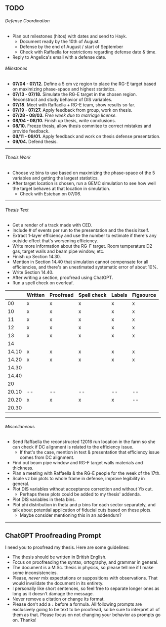 ## TODO
###### Defense Coordination
* Plan out milestones (hitos) with dates and send to Hayk.
    * Document ready by the 10th of August.
    * Defense by the end of August / start of September
    * Check with Raffaella for restrictions regarding defense date & time.
* Reply to Angelica's email with a defense date.

###### Milestones
* **07/04 - 07/12.** Define a 5 cm vz region to place the RG-E target based on maximizing phase-space and highest statistics.
* **07/13 - 07/18.** Simulate the RG-E target in the chosen region. Reconstruct and study behavior of DIS variables.
* **07/18.** Meet with Raffaella + RG-E team, show results so far.
* **07/19 - 07/27.** Apply feedback from group, work on thesis.
* **07/28 - 08/03.** *Free week due to marriage license.*
* **08/04 - 08/10.** Finish up thesis, write conclusions.
* **08/10.** Freeze thesis, allow thesis commitee to correct mistakes and provide feedback.
* **08/11 - 09/01.** Apply feedback and work on thesis defense presentation.
* **09/04.** Defend thesis.

---
###### Thesis Work
* Choose vz bins to use based on maximizing the phase-space of the 5 variables and getting the largest statistics.
* After target location is chosen, run a GEMC simulation to see how well the target behaves at that location in simulation.
    * Check with Esteban on 07/06.

---
###### Thesis Text
* Get a render of a track made with CED.
* Include # of events per run to the presentation and the thesis itself.
* Extract 1-layer efficiency and use the number to estimate if there's any outside effect that's worsening efficiency.
* Write more information about the RG-F target. Room temperature D2 gas, target walls and beam pipe window, etc.
* Finish up Section 14.30.
* Mention in Section 14.40 that simulation cannot compensate for all efficiencies, and there's an unestimated systematic error of about 10%.
* Write Section 14.40.
* After writing a section, proofread using ChatGPT.
* Run a spell check on overleaf.

|       | Written | Proofread | Spell check | Labels | Figsource |
| ------|---------|-----------|-------------|--------|-----------|
| 00    | x       | x         | x           | x      | x         |
| 10    | x       | x         | x           | x      | x         |
| 11    | x       | x         | x           | x      | x         |
| 12    | x       | x         | x           | x      | x         |
| 13    | x       | x         | x           | x      | x         |
| 14    |         |           |             |        |           |
| 14.10 | x       | x         | x           | x      | x         |
| 14.20 | x       | x         | x           | x      | x         |
| 14.30 |         |           |             |        |           |
| 14.40 |         |           |             |        |           |
| 20    |         |           |             |        |           |
| 20.10 | --      | --        | --          | --     | --        |
| 20.20 | x       | x         | x           | x      | --        |
| 20.30 |         |           |             |        |           |

---
###### Miscellaneous
* Send Raffaella the reconstructed 12016 run location in the farm so she can check if DC alignment is related to the efficiency issue.
    * If that's the case, mention in text & presentation that efficiency issue comes from DC alignment.
* Find out beam pipe window and RG-F target walls materials and thickness.
* Plan a meeting with Raffaella & the RG-E people for the week of the 17th.
* Scale vz bin plots to whole frame in defense, improve legibility in general.
* Plot DIS variables without acceptance correction and without Yb cut.
    * Perhaps these plots could be added to my thesis' addenda.
* Plot DIS variables in theta bins.
* Plot phi distribution in theta and p bins for each sector separately, and talk about potential application of fiducial cuts based on these plots.
    * Maybe consider mentioning this in an addendum?

---
## ChatGPT Proofreading Prompt
I need you to proofread my thesis. Here are some guidelines:
* The thesis should be written in British English.
* Focus on proofreading the syntax, ortography, and grammar in general.
* The document is a M.Sc. thesis in physics, so please tell me if I make some inconsistencies.
* Please, *never* mix expectations or suppositions with observations. That would invalidate the document in its entirety.
* I personally like short sentences, so feel free to separate longer ones as long as it doesn't damage the message.
* Never remove a citation or change its format.
* Please don't add a `:` before a formula.
All following prompts are exclusively going to be text to be proofread, so be sure to interpret all of them as that.
Please focus on not changing your behavior as prompts go on. Thanks!
